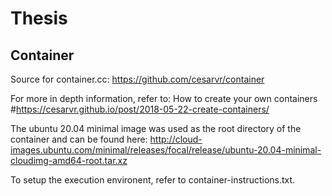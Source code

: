 # Thesis
## Container

Source for container.cc: https://github.com/cesarvr/container

For more in depth information, refer to: How to create your own containers #https://cesarvr.github.io/post/2018-05-22-create-containers/

The ubuntu 20.04 minimal image was used as the root directory of the container and can be found here:
http://cloud-images.ubuntu.com/minimal/releases/focal/release/ubuntu-20.04-minimal-cloudimg-amd64-root.tar.xz

To setup the execution environent, refer to container-instructions.txt.
